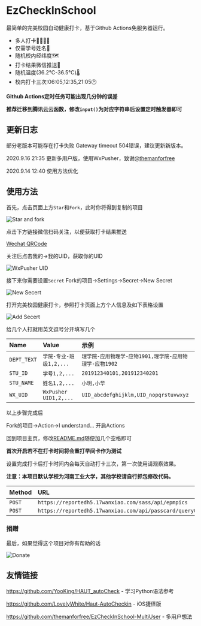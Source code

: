 # EzCheckInSchool               
最简单的完美校园自动健康打卡，基于Github Actions免服务器运行。

- 多人打卡👨‍👩‍👧‍👦
- 仅需学号姓名🎫    
- 随机校内经纬度🗺️   
- 打卡结果微信推送💬
- 随机温度(36.2℃-36.5℃)🌡        
- 校内打卡三次:06:05,12:35,21:05🕑   

**Github Actions定时任务可能出现几分钟的误差**
    
**推荐迁移到腾讯云云函数，修改`input()`为对应字符串后设置定时触发器即可**

## 更新日志

部分老版本可能存在打卡失败 Gateway timeout 504错误，建议更新新版本。

2020.9.16 21:35 更新多用户版，使用WxPusher，致谢[@themanforfree](https://github.com/themanforfree)

2020.9.14 12:40 使用方法优化

## 使用方法    

首先，点击页面上方`Star`和`Fork`，此时你将得到复制的项目

![Star and fork](https://s1.ax1x.com/2020/09/16/w22nDx.png)

点击下方链接微信扫码关注，以便获取打卡结果推送

[Wechat QRCode](http://wxpusher.zjiecode.com/api/qrcode/FHFBNBtuM9q4rmR2AS2okzHcBEoh9pFa1JsseEb0PXixltPGFh3UFaw0qwLH4sSJ.jpg)

关注后点击我的->我的UID，获取你的UID

![WxPusher UID](https://s1.ax1x.com/2020/09/16/w2W6H0.png)

接下来你需要设置`Secret` Fork的项目->Settings->Secret->New Secret      

![New Secert](https://s1.ax1x.com/2020/09/16/w27Awd.png)

打开完美校园健康打卡，参照打卡页面上方个人信息及如下表格设置

![Add Secert](https://s1.ax1x.com/2020/09/15/wcCRvn.png)

给几个人打就用英文逗号分开填写几个

|Name|Value|示例|
| :-----| :---- | :---- |
|`DEPT_TEXT`|`学院-专业-班级1,2,...`|`理学院-应用物理学-应物1901,理学院-应用物理学-应物1902`|
|`STU_ID`|`学号1,2,...`|`201912340101,201912340201`|
|`STU_NAME`|`姓名1,2,...`|`小明,小华`|
|`WX_UID`|`WxPusher UID1,2,...`|`UID_abcdefghijklm,UID_nopqrstuvwxyz`| 

以上步骤完成后

Fork的项目->Action->I understand... 开启Actions

回到项目主页，修改[README.md](/README.md)随便加几个空格即可

**首次开启若不在打卡时间将会重打早间卡作为测试**

设置完成打卡后打卡时间内会每天自动打卡三次，第一次使用请观察效果。

**注意：本项目默认学校为河南工业大学，其他学校请自行抓包修改代码。**

|Method|URL|修改|
| :-----| :---- | :---- |
|`POST`|`https://reportedh5.17wanxiao.com/sass/api/epmpics`|`main.py`|
|`POST`|`https://reportedh5.17wanxiao.com/api/passcard/queryOrg`|`response.json`|

### 捐赠
最后，如果觉得这个项目对你有帮助的话

![Donate](https://s1.ax1x.com/2020/09/15/wcPVqP.png)

## 友情链接   

https://github.com/YooKing/HAUT_autoCheck - 学习Python语法参考

https://github.com/LovelyWhite/Haut-AutoCheckin - iOS捷径版

https://github.com/themanforfree/EzCheckInSchool-MultiUser - 多用户想法      

